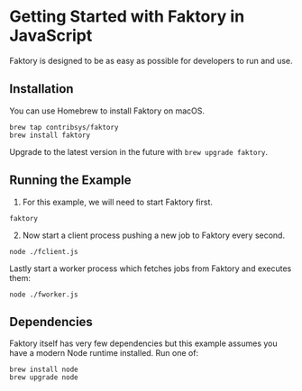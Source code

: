 # Getting Started with Faktory in JavaScript

Faktory is designed to be as easy as possible for developers to run and
use.

## Installation

You can use Homebrew to install Faktory on macOS.

```
brew tap contribsys/faktory
brew install faktory
```

Upgrade to the latest version in the future with `brew upgrade faktory`.


## Running the Example

1. For this example, we will need to start Faktory first.


```
faktory
```

2. Now start a client process pushing a new job to Faktory every second.

```
node ./fclient.js
```

Lastly start a worker process which fetches jobs from Faktory and
executes them:

```
node ./fworker.js
```

## Dependencies

Faktory itself has very few dependencies but this example assumes you
have a modern Node runtime installed. Run one of:

```
brew install node
brew upgrade node
```
